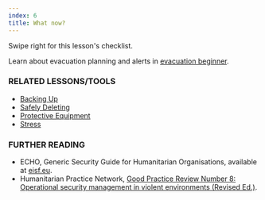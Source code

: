 ```yaml
---
index: 6
title: What now?
---
```

Swipe right for this lesson's checklist.

Learn about evacuation planning and alerts in [evacuation beginner](umbrella://operations/evacuation/beginner). 

### RELATED LESSONS/TOOLS

*   [Backing Up](umbrella://information/backing-up)
*   [Safely Deleting](umbrella://information/safely-deleting)
*   [Protective Equipment](umbrella://personal/protective-equipment)
*   [Stress](umbrella://personal/stress)

### FURTHER READING

*   ECHO, Generic Security Guide for Humanitarian Organisations, available at [eisf.eu](https://www.eisf.eu/library/generic-security-guide-for-humanitarian-organisations/).
*   Humanitarian Practice Network, [Good Practice Review Number 8: Operational security management in violent environments (Revised Ed.)](http://odihpn.org/wp-content/uploads/2010/11/GPR_8_revised2.pdf).